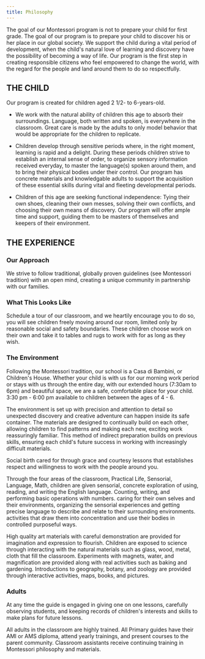 ```yaml
---
title: Philosophy
---
```


The goal of our Montessori program is not to prepare your child for first grade. The goal of our program is to prepare your child to discover his or her place in our global society. We support the child during a vital period of development, when the child's natural love of learning and discovery have the possibility of becoming a way of life. Our program is the first step in creating responsible citizens who feel empowered to change the world, with the regard for the people and land around them to do so respectfully.

THE CHILD
---------

Our program is created for children aged 2 1/2- to 6-years-old.

-   We work with the natural ability of children this age to absorb their surroundings. Language, both written and spoken, is everywhere in the classroom. Great care is made by the adults to only model behavior that would be appropriate for the children to replicate.

<!-- -->

-   Children develop through sensitive periods where, in the right moment, learning is rapid and a delight. During these periods children strive to establish an internal sense of order, to organize sensory information received everyday, to master the language(s) spoken around them, and to bring their physical bodies under their control. Our program has concrete materials and knowledgable adults to support the acquisition of these essential skills during vital and fleeting developmental periods.

<!-- -->

-   Children of this age are seeking functional independence: Tying their own shoes, cleaning their own messes, solving their own conflicts, and choosing their own means of discovery. Our program will offer ample time and support, guiding them to be masters of themselves and keepers of their environment.

THE EXPERIENCE
--------------

### Our Approach

We strive to follow traditional, globally proven guidelines (see Montessori tradition) with an open mind, creating a unique community in partnership with our families.

### What This Looks Like

Schedule a tour of our classroom, and we heartily encourage you to do so, you will see children freely moving around our room, limited only by reasonable social and safety boundaries. These children choose work on their own and take it to tables and rugs to work with for as long as they wish.

### The Environment

Following the Montessori tradition, our school is a Casa di Bambini, or Children's House. Whether your child is with us for our morning work period or stays with us through the entire day, with our extended hours (7:30am to 6pm) and beautiful space, we are a safe, comfortable place for your child. 3:30 pm - 6:00 pm available to children between the ages of 4 - 6.

The environment is set up with precision and attention to detail so unexpected discovery and creative adventure can happen inside its safe container. The materials are designed to continually build on each other, allowing children to find patterns and making each new, exciting work reassuringly familiar. This method of indirect preparation builds on previous skills, ensuring each child's future success in working with increasingly difficult materials.

Social birth cared for through grace and courtesy lessons that establishes respect and willingness to work with the people around you.

Through the four areas of the classroom, Practical Life, Sensorial, Language, Math, children are given sensorial, concrete exploration of using, reading, and writing the English language. Counting, writing, and performing basic operations with numbers. caring for their own selves and their environments, organizing the sensorial experiences and getting precise language to describe and relate to their surrounding environments. activities that draw them into concentration and use their bodies in controlled purposeful ways.

High quality art materials with careful demonstration are provided for imagination and expression to flourish. Children are exposed to science through interacting with the natural materials such as glass, wood, metal, cloth that fill the classroom. Experiments with magnets, water, and magnification are provided along with real activities such as baking and gardening. Introductions to geography, botany, and zoology are provided through interactive activities, maps, books, and pictures.

### Adults

At any time the guide is engaged in giving one on one lessons, carefully observing students, and keeping records of children's interests and skills to make plans for future lessons.

All adults in the classroom are highly trained. All Primary guides have their AMI or AMS diploma, attend yearly trainings, and present courses to the parent community. Classroom assistants receive continuing training in Montessori philosophy and materials.
